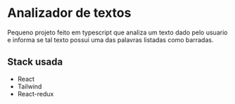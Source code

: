 # Analizador de textos

Pequeno projeto feito em typescript que analiza um texto dado pelo usuario e informa se tal texto possui uma das palavras listadas como barradas.

## Stack usada
* React
* Tailwind
* React-redux
